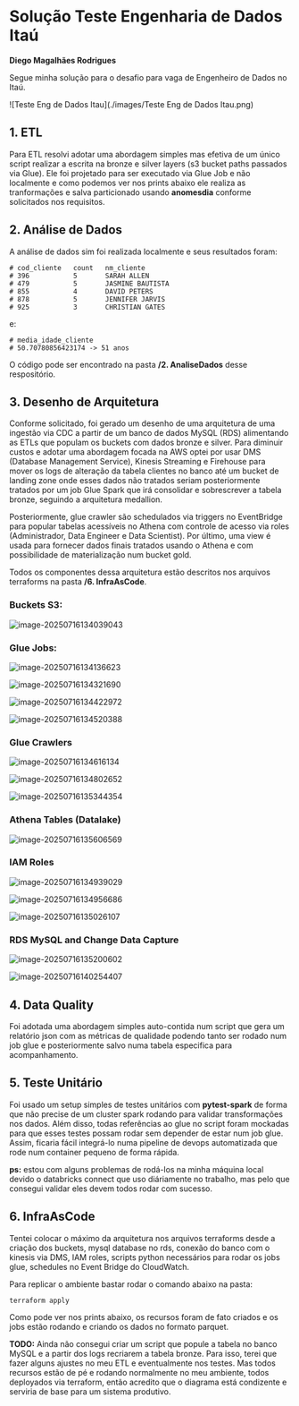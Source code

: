 # Solução Teste Engenharia de Dados Itaú



**Diego Magalhães Rodrigues**

Segue minha solução para o desafio para vaga de Engenheiro de Dados no Itaú.



![Teste Eng de Dados Itau](./images/Teste Eng de Dados Itau.png)



## 1. ETL



Para ETL resolvi adotar uma abordagem simples mas efetiva de um único script realizar a escrita na bronze e silver layers (s3 bucket paths passados via Glue). Ele foi projetado para ser executado via Glue Job e não localmente e como podemos ver nos prints abaixo ele realiza as tranformações e salva particionado usando **anomesdia** conforme solicitados nos requisitos.



## 2. Análise de Dados



A análise de dados sim foi realizada localmente e seus resultados foram:

```
# cod_cliente	count	nm_cliente
# 396	        5	    SARAH ALLEN
# 479	        5	    JASMINE BAUTISTA
# 855	        4	    DAVID PETERS
# 878	        5	    JENNIFER JARVIS
# 925	        3	    CHRISTIAN GATES
```

e:

```
# media_idade_cliente
# 50.70780856423174 -> 51 anos
```



O código pode ser encontrado na pasta **/2. AnaliseDados** desse respositório.



## 3. Desenho de Arquitetura



Conforme solicitado, foi gerado um desenho de uma arquitetura de uma ingestão via CDC a partir de um banco de dados MySQL (RDS) alimentando as ETLs que populam os buckets com dados bronze e silver. Para diminuir custos e adotar uma abordagem focada na AWS optei por usar DMS (Database Management Service), Kinesis Streaming e Firehouse para mover os logs de alteração da tabela clientes no banco até um bucket de landing zone onde esses dados não tratados seriam posteriormente tratados por um job Glue Spark que irá consolidar e sobrescrever a tabela bronze, seguindo a arquitetura medallion.



Posteriormente, glue crawler são schedulados via triggers no EventBridge para popular tabelas acessíveis no Athena com controle de acesso via roles (Administrador, Data Engineer e Data Scientist). Por último, uma view é usada para fornecer dados finais tratados usando o Athena e com possibilidade de materialização num bucket gold.

Todos os componentes dessa arquitetura estão descritos nos arquivos terraforms na pasta **/6. InfraAsCode**. 



### Buckets S3:

![image-20250716134039043](./images/image-20250716134039043.png)

### Glue Jobs:

![image-20250716134136623](./images/image-20250716134136623.png)

![image-20250716134321690](./images/image-20250716134321690.png)

![image-20250716134422972](./images/image-20250716134422972.png)



![image-20250716134520388](./images/image-20250716134520388.png)



### Glue Crawlers

![image-20250716134616134](./images/image-20250716134616134.png)

![image-20250716134802652](./images/image-20250716134802652.png)

![image-20250716135344354](./images/image-20250716135344354.png)



### Athena Tables (Datalake)

![image-20250716135606569](./images/image-20250716135606569.png)





### IAM Roles

![image-20250716134939029](./images/image-20250716134939029.png)

![image-20250716134956686](./images/image-20250716134956686.png)

![image-20250716135026107](./images/image-20250716135026107.png)



### RDS MySQL and Change Data Capture

![image-20250716135200602](./images/image-20250716135200602.png)

![image-20250716140254407](./images/image-20250716140254407.png)



## 4. Data Quality



Foi adotada uma abordagem simples auto-contida num script que gera um relatório json com as métricas de qualidade podendo tanto ser rodado num job glue e posteriormente salvo numa tabela especifica para acompanhamento.



## 5. Teste Unitário



Foi usado um setup simples de testes unitários com **pytest-spark** de forma que não precise de um cluster spark rodando para validar transformações nos dados. Além disso, todas referências ao glue no script foram mockadas para que esses testes possam rodar sem depender de estar num job glue. Assim, ficaria fácil integrá-lo numa pipeline de devops automatizada que rode num container pequeno de forma rápida.



**ps:** estou com alguns problemas de rodá-los na minha máquina local devido o databricks connect que uso diáriamente no trabalho, mas pelo que consegui validar eles devem todos rodar com sucesso.



## 6. InfraAsCode



Tentei colocar o máximo da arquitetura nos arquivos terraforms desde a criação dos buckets, mysql database no rds, conexão do banco com o kinesis via DMS, IAM roles, scripts python necessários para rodar os jobs glue, schedules no Event Bridge do CloudWatch.

Para replicar o ambiente bastar rodar o comando abaixo na pasta:
``` 
terraform apply
```

Como pode ver nos prints abaixo, os recursos foram de fato criados e os jobs estão rodando e criando os dados no formato parquet.



**TODO:** Ainda não consegui criar um script que popule a tabela no banco MySQL e a partir dos logs recriarem a tabela bronze. Para isso, terei que fazer alguns ajustes no meu ETL e eventualmente nos testes. Mas todos recursos estão de pé e rodando normalmente no meu ambiente, todos deployados via terraform, então acredito que o diagrama está condizente e serviria de base para um sistema produtivo.


